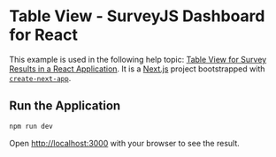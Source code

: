 # Table View - SurveyJS Dashboard for React

This example is used in the following help topic: [Table View for Survey Results in a React Application](https://surveyjs.io/dashboard/documentation/set-up-table-view/react). It is a [Next.js](https://nextjs.org) project bootstrapped with [`create-next-app`](https://nextjs.org/docs/pages/api-reference/create-next-app).

## Run the Application

```bash
npm run dev
```

Open [http://localhost:3000](http://localhost:3000) with your browser to see the result.
